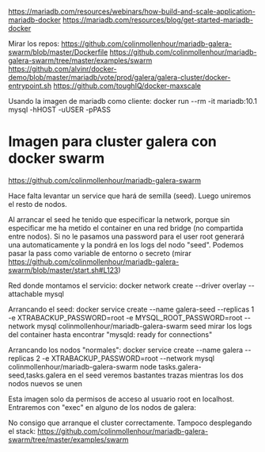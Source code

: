 https://mariadb.com/resources/webinars/how-build-and-scale-application-mariadb-docker
https://mariadb.com/resources/blog/get-started-mariadb-docker


Mirar los repos:
https://github.com/colinmollenhour/mariadb-galera-swarm/blob/master/Dockerfile
https://github.com/colinmollenhour/mariadb-galera-swarm/tree/master/examples/swarm
https://github.com/alvinr/docker-demo/blob/master/mariadb/vote/prod/galera/galera-cluster/docker-entrypoint.sh
https://github.com/toughIQ/docker-maxscale


Usando la imagen de mariadb como cliente:
docker run --rm -it mariadb:10.1 mysql -hHOST -uUSER -pPASS


# Imagen para cluster galera con docker swarm
https://github.com/colinmollenhour/mariadb-galera-swarm

Hace falta levantar un service que hará de semilla (seed).
Luego uniremos el resto de nodos.


Al arrancar el seed he tenido que especificar la network, porque sin especificar me ha metido el container en una red bridge (no compartida entre nodos).
Si no le pasamos una password para el user root generará una automaticamente y la pondrá en los logs del nodo "seed".
Podemos pasar la pass como variable de entorno o secreto (mirar https://github.com/colinmollenhour/mariadb-galera-swarm/blob/master/start.sh#L123)


Red donde montamos el servicio:
docker network create --driver overlay --attachable mysql

Arrancando el seed:
docker service create --name galera-seed --replicas 1 -e XTRABACKUP_PASSWORD=root -e MYSQL_ROOT_PASSWORD=root --network mysql colinmollenhour/mariadb-galera-swarm seed
  mirar los logs del container hasta encontrar "mysqld: ready for connections"

Arrancando los nodos "normales":
docker service create --name galera --replicas 2 -e XTRABACKUP_PASSWORD=root --network mysql colinmollenhour/mariadb-galera-swarm node tasks.galera-seed,tasks.galera
  en el seed veremos bastantes trazas mientras los dos nodos nuevos se unen

Esta imagen solo da permisos de acceso al usuario root en localhost.
Entraremos con "exec" en alguno de los nodos de galera:

No consigo que arranque el cluster correctamente.
Tampoco desplegando el stack: https://github.com/colinmollenhour/mariadb-galera-swarm/tree/master/examples/swarm
